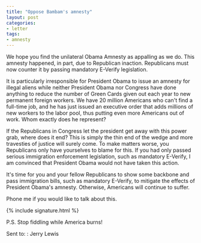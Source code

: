 ```yaml
---
title: "Oppose Bambam's amnesty"
layout: post
categories:
- letter
tags:
- amnesty
---
```


We hope you find the unilateral Obama Amnesty as appalling as we do. This amnesty happened, in part, due to Republican inaction. Republicans must now counter it by passing mandatory E-Verify legislation.

It is particularly irresponsible for President Obama to issue an amnesty for illegal aliens while neither President Obama nor Congress have done anything to reduce the number of Green Cards given out each year to new permanent foreign workers. We have 20 million Americans who can't find a full-time job, and he has just issued an executive order that adds millions of new workers to the labor pool, thus putting even more Americans out of work. Whom exactly does he represent?

If the Republicans in Congress let the president get away with this power grab, where does it end? This is simply the thin end of the wedge and more travesties of justice will surely come. To make matters worse, you Republicans only have yourselves to blame for this. If you had only passed serious immigration enforcement legislation, such as mandatory E-Verify, I am convinced that President Obama would not have taken this action.

It's time for you and your fellow Republicans to show some backbone and pass immigration bills, such as mandatory E-Verify, to mitigate the effects of President Obama's amnesty. Otherwise, Americans will continue to suffer.

Phone me if you would like to talk about this.

{% include signature.html %}

P.S. Stop fiddling while America burns!

Sent to:
: Jerry Lewis
